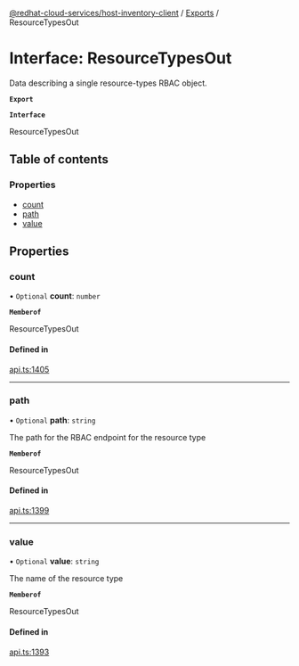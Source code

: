 [@redhat-cloud-services/host-inventory-client](../README.md) / [Exports](../modules.md) / ResourceTypesOut

# Interface: ResourceTypesOut

Data describing a single resource-types RBAC object.

**`Export`**

**`Interface`**

ResourceTypesOut

## Table of contents

### Properties

- [count](ResourceTypesOut.md#count)
- [path](ResourceTypesOut.md#path)
- [value](ResourceTypesOut.md#value)

## Properties

### count

• `Optional` **count**: `number`

**`Memberof`**

ResourceTypesOut

#### Defined in

[api.ts:1405](https://github.com/RedHatInsights/javascript-clients/blob/master/packages/host-inventory/api.ts#L1405)

___

### path

• `Optional` **path**: `string`

The path for the RBAC endpoint for the resource type

**`Memberof`**

ResourceTypesOut

#### Defined in

[api.ts:1399](https://github.com/RedHatInsights/javascript-clients/blob/master/packages/host-inventory/api.ts#L1399)

___

### value

• `Optional` **value**: `string`

The name of the resource type

**`Memberof`**

ResourceTypesOut

#### Defined in

[api.ts:1393](https://github.com/RedHatInsights/javascript-clients/blob/master/packages/host-inventory/api.ts#L1393)
